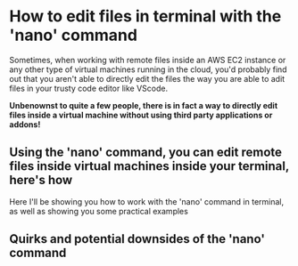 # How to edit files in terminal with the 'nano' command

Sometimes, when working with remote files inside an AWS EC2 instance or any other type of virtual machines running in the cloud, 
you'd probably find out that you aren't able to directly edit the files the way you are able to adit files in your trusty code editor like VScode.

**Unbenownst to quite a few people, there is in fact a way to directly edit files inside a virtual machine without using third party applications or addons!**


## Using the 'nano' command, you can edit remote files inside virtual machines inside your terminal, here's how
Here I'll be showing you how to work with the 'nano' command in terminal, as well as showing you some practical examples

## Quirks and potential downsides of the 'nano' command

